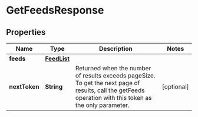 # GetFeedsResponse

## Properties
Name | Type | Description | Notes
------------ | ------------- | ------------- | -------------
**feeds** | [**FeedList**](FeedList.md) |  | 
**nextToken** | **String** | Returned when the number of results exceeds pageSize. To get the next page of results, call the getFeeds operation with this token as the only parameter. |  [optional]
